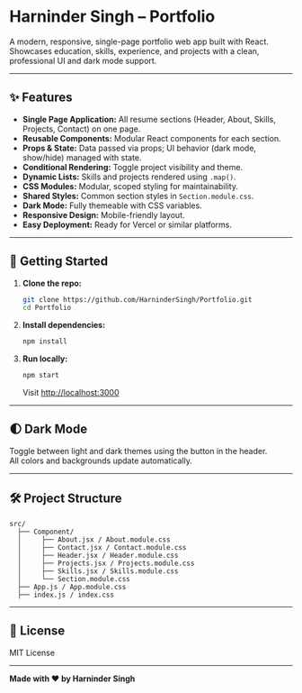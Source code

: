 # Harninder Singh – Portfolio

A modern, responsive, single-page portfolio web app built with React.  
Showcases education, skills, experience, and projects with a clean, professional UI and dark mode support.

---

## ✨ Features

- **Single Page Application:** All resume sections (Header, About, Skills, Projects, Contact) on one page.
- **Reusable Components:** Modular React components for each section.
- **Props & State:** Data passed via props; UI behavior (dark mode, show/hide) managed with state.
- **Conditional Rendering:** Toggle project visibility and theme.
- **Dynamic Lists:** Skills and projects rendered using `.map()`.
- **CSS Modules:** Modular, scoped styling for maintainability.
- **Shared Styles:** Common section styles in `Section.module.css`.
- **Dark Mode:** Fully themeable with CSS variables.
- **Responsive Design:** Mobile-friendly layout.
- **Easy Deployment:** Ready for Vercel or similar platforms.

---

## 🚀 Getting Started

1. **Clone the repo:**
   ```sh
   git clone https://github.com/HarninderSingh/Portfolio.git
   cd Portfolio
   ```

2. **Install dependencies:**
   ```sh
   npm install
   ```

3. **Run locally:**
   ```sh
   npm start
   ```
   Visit [http://localhost:3000](http://localhost:3000)

---

## 🌓 Dark Mode

Toggle between light and dark themes using the button in the header.  
All colors and backgrounds update automatically.

---

## 🛠️ Project Structure

```
src/
  ├── Component/
  │     ├── About.jsx / About.module.css
  │     ├── Contact.jsx / Contact.module.css
  │     ├── Header.jsx / Header.module.css
  │     ├── Projects.jsx / Projects.module.css
  │     ├── Skills.jsx / Skills.module.css
  │     └── Section.module.css
  ├── App.js / App.module.css
  ├── index.js / index.css
```

---

## 📄 License

MIT License

---

**Made with ❤️ by Harninder Singh**
